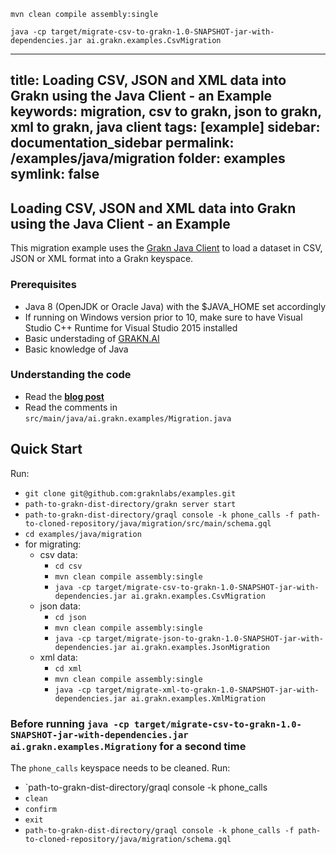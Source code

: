 `mvn clean compile assembly:single`

`java -cp target/migrate-csv-to-grakn-1.0-SNAPSHOT-jar-with-dependencies.jar ai.grakn.examples.CsvMigration`

---
title: Loading CSV, JSON and XML data into Grakn using the Java Client - an Example
keywords: migration, csv to grakn, json to grakn, xml to grakn, java client
tags: [example]
sidebar: documentation_sidebar
permalink: /examples/java/migration
folder: examples
symlink: false
---

## Loading CSV, JSON and XML data into Grakn using the Java Client - an Example

This migration example uses the [Grakn Java Client](https://github.com/graknlabs/grakn/tree/master/client-java) to load a dataset in CSV, JSON or XML format into a Grakn keyspace.

### Prerequisites
- Java 8 (OpenJDK or Oracle Java) with the $JAVA_HOME set accordingly
- If running on Windows version prior to 10, make sure to have Visual Studio C++ Runtime for Visual Studio 2015 installed
- Basic understading of [GRAKN.AI](http://dev.grakn.ai/docs)
- Basic knowledge of Java

### Understanding the code

- Read the **[blog post](...)**
- Read the comments in `src/main/java/ai.grakn.examples/Migration.java`

## Quick Start

Run:

- `git clone git@github.com:graknlabs/examples.git`
- `path-to-grakn-dist-directory/grakn server start`
- `path-to-grakn-dist-directory/graql console -k phone_calls -f path-to-cloned-repository/java/migration/src/main/schema.gql`
- `cd examples/java/migration`
- for migrating:
    - csv data:
        - `cd csv`
        - `mvn clean compile assembly:single`
        - `java -cp target/migrate-csv-to-grakn-1.0-SNAPSHOT-jar-with-dependencies.jar ai.grakn.examples.CsvMigration`
    - json data:
        - `cd json`
        - `mvn clean compile assembly:single`
        - `java -cp target/migrate-json-to-grakn-1.0-SNAPSHOT-jar-with-dependencies.jar ai.grakn.examples.JsonMigration`
    - xml data:
        - `cd xml`
        - `mvn clean compile assembly:single`
        - `java -cp target/migrate-xml-to-grakn-1.0-SNAPSHOT-jar-with-dependencies.jar ai.grakn.examples.XmlMigration`

### Before running `java -cp target/migrate-csv-to-grakn-1.0-SNAPSHOT-jar-with-dependencies.jar ai.grakn.examples.Migrationy` for a second time

The `phone_calls` keyspace needs to be cleaned. Run:

- `path-to-grakn-dist-directory/graql console -k phone_calls
- `clean`
- `confirm`
- `exit`
- `path-to-grakn-dist-directory/graql console -k phone_calls -f path-to-cloned-repository/java/migration/schema.gql`
